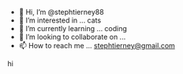 - 👋 Hi, I’m @stephtierney88
- 👀 I’m interested in ... cats
- 🌱 I’m currently learning ... coding  
- 💞️ I’m looking to collaborate on ... 
- 📫 How to reach me ... stephtierney@gmail.com

<!---
stephtierney88/stephtierney88 is a ✨ special ✨ repository because its `README.md` (this file) appears on your GitHub profile.
You can click the Preview link to take a look at your changes.
--->
hi
